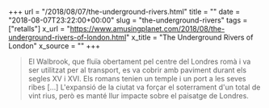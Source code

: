 +++
url = "/2018/08/07/the-underground-rivers.html"
title = ""
date = "2018-08-07T23:22:00+00:00"
slug = "the-underground-rivers"
tags = ["retalls"]
x_url = "https://www.amusingplanet.com/2018/08/the-underground-rivers-of-london.html"
x_title = "The Underground Rivers of London"
x_source = ""
+++


> El Walbrook, que fluïa obertament pel centre del Londres romà i va ser utilitzat per al transport, es va cobrir amb paviment durant els segles XV i XVI. Els romans tenien un temple i un port a les seves ribes \[…] L'expansió de la ciutat va forçar el soterrament d'un total de vint rius, però es manté llur impacte sobre el paisatge de Londres.

